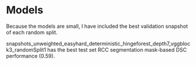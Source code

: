 # Models
Because the models are small, I have included the best validation snapshot of each random split. 

snapshots_unweighted_easyhard_deterministic_hingeforest_depth7_vggblock3_randomSplit1 has the best test set RCC segmentation mask-based DSC performance (0.59).